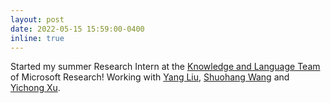 ```yaml
---
layout: post
date: 2022-05-15 15:59:00-0400
inline: true
---
```


Started my summer Research Intern at the [Knowledge and Language Team](https://www.microsoft.com/en-us/research/group/knowledge-and-language/) of Microsoft Research! Working with [Yang Liu](https://www.microsoft.com/en-us/research/people/yaliu10/), [Shuohang Wang](https://www.microsoft.com/en-us/research/people/shuowa/) and [Yichong Xu](https://www.microsoft.com/en-us/research/people/yicxu/).
